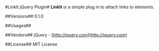 #LinkIt jQuery Plugin#
**LinkIt** is a simple plug in to attach links to elements.

##Versions##
0.1.0

##Usages##



##Vendors##
jQuery - [http://jquery.com](http://jquery.com)

##License##
MIT License